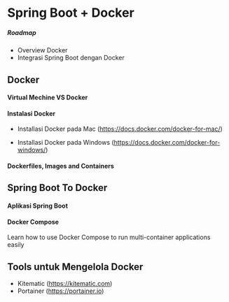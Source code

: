 # Spring Boot + Docker #

##### Roadmap #####

* Overview Docker
* Integrasi Spring Boot dengan Docker

## Docker ##

#### Virtual Mechine VS Docker ####

#### Instalasi Docker ####

- Installasi Docker pada Mac 
    (https://docs.docker.com/docker-for-mac/)
    
- Installasi Docker pada Windows
    (https://docs.docker.com/docker-for-windows/)

#### Dockerfiles, Images and Containers ####

## Spring Boot To Docker ##

#### Aplikasi Spring Boot ####

#### Docker Compose ####

Learn how to use Docker Compose to run multi-container applications easily


## Tools untuk Mengelola Docker ##

- Kitematic (https://kitematic.com)
- Portainer (https://portainer.io)
